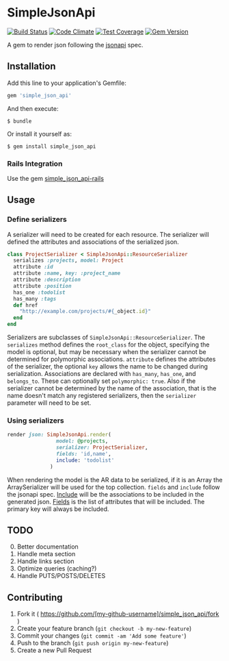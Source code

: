 # SimpleJsonApi

[![Build Status](https://travis-ci.org/ggordon/simple_json_api.svg?branch=master)](https://travis-ci.org/ggordon/simple_json_api) [![Code Climate](https://codeclimate.com/github/ggordon/simple_json_api/badges/gpa.svg)](https://codeclimate.com/github/ggordon/simple_json_api) [![Test Coverage](https://codeclimate.com/github/ggordon/simple_json_api/badges/coverage.svg)](https://codeclimate.com/github/ggordon/simple_json_api) [![Gem Version](https://badge.fury.io/rb/simple_json_api.svg)](http://badge.fury.io/rb/simple_json_api)

A gem to render json following the [jsonapi](http://jsonapi.org) spec.

## Installation

Add this line to your application's Gemfile:

```ruby
gem 'simple_json_api'
```

And then execute:

    $ bundle

Or install it yourself as:

    $ gem install simple_json_api


### Rails Integration

Use the gem [simple_json_api-rails](https://github.com/dajacques/simple_json_api-rails)

## Usage

### Define serializers

A serializer will need to be created for each resource. The serializer will defined the attributes and associations of the serialized json.

```ruby
class ProjectSerializer < SimpleJsonApi::ResourceSerializer
  serializes :projects, model: Project
  attribute :id
  attribute :name, key: :project_name
  attribute :description
  attribute :position
  has_one :todolist
  has_many :tags
  def href
    "http://example.com/projects/#{_object.id}"
  end
end
```

Serializers are subclasses of `SimpleJsonApi::ResourceSerializer`. The `serializes` method defines the `root_class` for the object, specifying the model is optional, but may be necessary when the serializer cannot be determined for polymorphic associations.
`attribute` defines the attributes of the serializer, the optional `key` allows the name to be changed during serialization.
Associations are declared with `has_many`, `has_one`, and `belongs_to`. These can optionally set `polymorphic: true`. Also if the serializer cannot be determined by the name of the association, that is the name doesn't match any registered serializers, then the `serializer` parameter will need to be set.

### Using serializers

```ruby
render json: SimpleJsonApi.render(
                model: @projects,
                serializer: ProjectSerializer,
                fields: 'id,name',
                include: 'todolist'
              )
```

When rendering the model is the AR data to be serialized, if it is an Array the ArraySerializer will be used for the top collection.
`fields` and `include` follow the jsonapi spec. [Include](http://jsonapi.org/format/#fetching-includes) will be the associations to be included in the generated json. [Fields](http://jsonapi.org/format/#fetching-sparse-fieldsets) is the list of attributes that will be included. The primary key will always be included.


## TODO

0. Better documentation
1. Handle meta section
2. Handle links section
3. Optimize queries (caching?)
4. Handle PUTS/POSTS/DELETES

## Contributing

1. Fork it ( https://github.com/[my-github-username]/simple_json_api/fork )
2. Create your feature branch (`git checkout -b my-new-feature`)
3. Commit your changes (`git commit -am 'Add some feature'`)
4. Push to the branch (`git push origin my-new-feature`)
5. Create a new Pull Request
